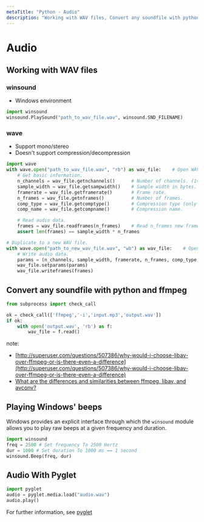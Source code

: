 ```yaml
---
metaTitle: "Python - Audio"
description: "Working with WAV files, Convert any soundfile with python and ffmpeg, Playing Windows' beeps, Audio With Pyglet"
---
```


# Audio




## Working with WAV files


### winsound

- Windows environment

```py
import winsound
winsound.PlaySound("path_to_wav_file.wav", winsound.SND_FILENAME)

```

### wave

- Support mono/stereo
- Doesn't support compression/decompression

```py
import wave
with wave.open("path_to_wav_file.wav", "rb") as wav_file:    # Open WAV file in read-only mode.
    # Get basic information.
    n_channels = wav_file.getnchannels()      # Number of channels. (1=Mono, 2=Stereo).
    sample_width = wav_file.getsampwidth()    # Sample width in bytes.
    framerate = wav_file.getframerate()       # Frame rate.
    n_frames = wav_file.getnframes()          # Number of frames.
    comp_type = wav_file.getcomptype()        # Compression type (only supports "NONE").
    comp_name = wav_file.getcompname()        # Compression name.

    # Read audio data.
    frames = wav_file.readframes(n_frames)    # Read n_frames new frames.
    assert len(frames) == sample_width * n_frames

# Duplicate to a new WAV file.
with wave.open("path_to_new_wav_file.wav", "wb") as wav_file:    # Open WAV file in write-only mode.
    # Write audio data.
    params = (n_channels, sample_width, framerate, n_frames, comp_type, comp_name)
    wav_file.setparams(params)
    wav_file.writeframes(frames)

```



## Convert any soundfile with python and ffmpeg


```py
from subprocess import check_call

ok = check_call(['ffmpeg','-i','input.mp3','output.wav'])
if ok:
    with open('output.wav', 'rb') as f:
        wav_file = f.read()

```

note:

- [http://superuser.com/questions/507386/why-would-i-choose-libav-over-ffmpeg-or-is-there-even-a-difference](http://superuser.com/questions/507386/why-would-i-choose-libav-over-ffmpeg-or-is-there-even-a-difference)
- [What are the differences and similarities between ffmpeg, libav, and avconv?](http://stackoverflow.com/questions/9477115/what-are-the-differences-and-similarities-between-ffmpeg-libav-and-avconv)



## Playing Windows' beeps


Windows provides an explicit interface through which the `winsound` module allows you to play raw beeps at a given frequency and duration.

```py
import winsound
freq = 2500 # Set frequency To 2500 Hertz
dur = 1000 # Set duration To 1000 ms == 1 second
winsound.Beep(freq, dur)

```



## Audio With Pyglet


```py
import pyglet
audio = pyglet.media.load("audio.wav")
audio.play()

```

For further information, see [pyglet](https://pyglet.readthedocs.io/en/pyglet-1.2-maintenance/programming_guide/media.html)


